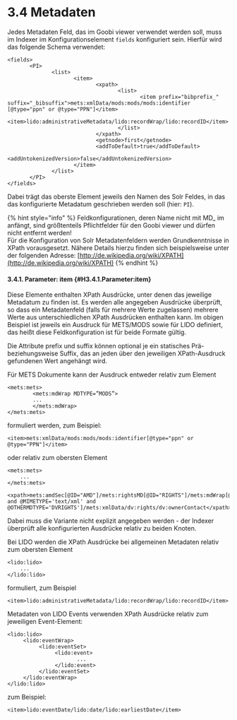 # 3.4 Metadaten

Jedes Metadaten Feld, das im Goobi viewer verwendet werden soll, muss im Indexer im Konfigurationselement `fields` konfiguriert sein. Hierfür wird das folgende Schema verwendet:

```markup
<fields>
       <PI>
              <list>
                     <item>
                            <xpath>
                                   <list>
                                          <item prefix="bibprefix_" suffix="_bibsuffix">mets:xmlData/mods:mods/mods:identifier [@type="ppn" or @type="PPN"]</item>
                                          <item>lido:administrativeMetadata/lido:recordWrap/lido:recordID</item>
                                   </list>
                            </xpath>
                            <getnode>first</getnode>
                            <addToDefault>true</addToDefault>
                            <addUntokenizedVersion>false</addUntokenizedVersion>
                     </item>
              </list>
       </PI>
</fields>
```

Dabei trägt das oberste Element jeweils den Namen des Solr Feldes, in das das konfigurierte Metadatum geschrieben werden soll \(hier: `PI`\).  


{% hint style="info" %}
Feldkonfigurationen, deren Name nicht mit MD\_ im anfängt, sind größtenteils Pflichtfelder für den Goobi viewer und dürfen nicht entfernt werden!  
Für die Konfiguration von Solr Metadatenfeldern werden Grundkenntnisse in XPath vorausgesetzt. Nähere Details hierzu finden sich beispielsweise unter der folgenden Adresse: [http://de.wikipedia.org/wiki/XPATH](http://de.wikipedia.org/wiki/XPATH)
{% endhint %}

#### 3.4.1. Parameter: item {#H3.4.1.Parameter:item}

Diese Elemente enthalten XPath Ausdrücke, unter denen das jeweilige Metadatum zu finden ist. Es werden alle angegeben Ausdrücke überprüft, so dass ein Metadatenfeld \(falls für mehrere Werte zugelassen\) mehrere Werte aus unterschiedlichen XPath Ausdrücken enthalten kann. Im obigen Beispiel ist jeweils ein Ausdruck für METS/MODS sowie für LIDO definiert, das heißt diese Feldkonfiguration ist für beide Formate gültig.

Die Attribute prefix und suffix können optional je ein statisches Prä- beziehungsweise Suffix, das an jeden über den jeweiligen XPath-Ausdruck gefundenen Wert angehängt wird.

Für METS Dokumente kann der Ausdruck entweder relativ zum Element

```markup
<mets:mets>
        <mets:mdWrap MDTYPE=”MODS”>
        ...
        </mets:mdWrap>
</mets:mets>
```

formuliert werden, zum Beispiel:

```markup
<item>mets:xmlData/mods:mods/mods:identifier[@type="ppn" or @type="PPN"]</item>
```



oder relativ zum obersten Element

```markup
<mets:mets>
    ...
</mets:mets>
```

```markup
<xpath>mets:amdSec[@ID="AMD"]/mets:rightsMD[@ID="RIGHTS"]/mets:mdWrap[@MDTYPE='OTHER' and @MIMETYPE='text/xml' and @OTHERMDTYPE='DVRIGHTS']/mets:xmlData/dv:rights/dv:ownerContact</xpath>
```

Dabei muss die Variante nicht explizit angegeben werden - der Indexer überprüft alle konfigurierten Ausdrücke relativ zu beiden Knoten.

Bei LIDO werden die XPath Ausdrücke bei allgemeinen Metadaten relativ zum obersten Element

```markup
<lido:lido>
    ...
</lido:lido> 
```

formuliert, zum Beispiel

```markup
<item>lido:administrativeMetadata/lido:recordWrap/lido:recordID</item>
```

Metadaten von LIDO Events verwenden XPath Ausdrücke relativ zum jeweiligen Event-Element:

```markup
<lido:lido>
     <lido:eventWrap>
          <lido:eventSet>
               <lido:event>
                      ...
               </lido:event>
          </lido:eventSet>
     </lido:eventWrap>
</lido:lido>
```

zum Beispiel:

```markup
<item>lido:eventDate/lido:date/lido:earliestDate</item> 
```

